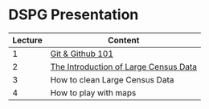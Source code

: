 # DSPG Presentation
| Lecture                   | Content                             |
|---------------------------|-------------------------------------|
| 1   | [Git & Github 101](https://github.com/victoria307/DSPG_2025/blob/main/slide/git_setup.pdf)          |
| 2   | [The Introduction of Large Census Data](https://github.com/victoria307/DSPG_2025/blob/main/slide/Working_with_Large_Datasets.pdf)            |
| 3   | How to clean Large Census Data                 |
| 4   | How to play  with maps                       | 
